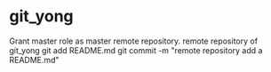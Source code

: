 # git_yong
Grant master role as master remote repository.
remote repository of git_yong
git add README.md
git commit -m "remote repository add a README.md"
